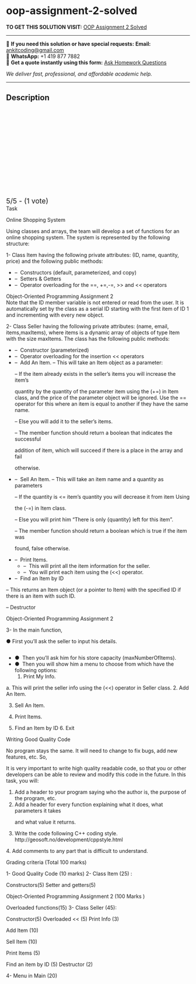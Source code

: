# oop-assignment-2-solved
**TO GET THIS SOLUTION VISIT:** [OOP Assignment 2 Solved](https://www.ankitcodinghub.com/product/oop-assignment-2-solved-2/)


---

📩 **If you need this solution or have special requests:** **Email:** ankitcoding@gmail.com  
📱 **WhatsApp:** +1 419 877 7882  
📄 **Get a quote instantly using this form:** [Ask Homework Questions](https://www.ankitcodinghub.com/services/ask-homework-questions/)

*We deliver fast, professional, and affordable academic help.*

---

<h2>Description</h2>



<div class="kk-star-ratings kksr-auto kksr-align-center kksr-valign-top" data-payload="{&quot;align&quot;:&quot;center&quot;,&quot;id&quot;:&quot;98309&quot;,&quot;slug&quot;:&quot;default&quot;,&quot;valign&quot;:&quot;top&quot;,&quot;ignore&quot;:&quot;&quot;,&quot;reference&quot;:&quot;auto&quot;,&quot;class&quot;:&quot;&quot;,&quot;count&quot;:&quot;1&quot;,&quot;legendonly&quot;:&quot;&quot;,&quot;readonly&quot;:&quot;&quot;,&quot;score&quot;:&quot;5&quot;,&quot;starsonly&quot;:&quot;&quot;,&quot;best&quot;:&quot;5&quot;,&quot;gap&quot;:&quot;4&quot;,&quot;greet&quot;:&quot;Rate this product&quot;,&quot;legend&quot;:&quot;5\/5 - (1 vote)&quot;,&quot;size&quot;:&quot;24&quot;,&quot;title&quot;:&quot;OOP Assignment 2 Solved&quot;,&quot;width&quot;:&quot;138&quot;,&quot;_legend&quot;:&quot;{score}\/{best} - ({count} {votes})&quot;,&quot;font_factor&quot;:&quot;1.25&quot;}">

<div class="kksr-stars">

<div class="kksr-stars-inactive">
            <div class="kksr-star" data-star="1" style="padding-right: 4px">


<div class="kksr-icon" style="width: 24px; height: 24px;"></div>
        </div>
            <div class="kksr-star" data-star="2" style="padding-right: 4px">


<div class="kksr-icon" style="width: 24px; height: 24px;"></div>
        </div>
            <div class="kksr-star" data-star="3" style="padding-right: 4px">


<div class="kksr-icon" style="width: 24px; height: 24px;"></div>
        </div>
            <div class="kksr-star" data-star="4" style="padding-right: 4px">


<div class="kksr-icon" style="width: 24px; height: 24px;"></div>
        </div>
            <div class="kksr-star" data-star="5" style="padding-right: 4px">


<div class="kksr-icon" style="width: 24px; height: 24px;"></div>
        </div>
    </div>

<div class="kksr-stars-active" style="width: 138px;">
            <div class="kksr-star" style="padding-right: 4px">


<div class="kksr-icon" style="width: 24px; height: 24px;"></div>
        </div>
            <div class="kksr-star" style="padding-right: 4px">


<div class="kksr-icon" style="width: 24px; height: 24px;"></div>
        </div>
            <div class="kksr-star" style="padding-right: 4px">


<div class="kksr-icon" style="width: 24px; height: 24px;"></div>
        </div>
            <div class="kksr-star" style="padding-right: 4px">


<div class="kksr-icon" style="width: 24px; height: 24px;"></div>
        </div>
            <div class="kksr-star" style="padding-right: 4px">


<div class="kksr-icon" style="width: 24px; height: 24px;"></div>
        </div>
    </div>
</div>


<div class="kksr-legend" style="font-size: 19.2px;">
            5/5 - (1 vote)    </div>
    </div>
<div class="page" title="Page 1">
<div class="layoutArea">
<div class="column">
Task

Online Shopping System

Using classes and arrays, the team will develop a set of functions for an online shopping system. The system is represented by the following structure:

1- Class Item having the following private attributes: (ID, name, quantity, price) and the following public methods:

<ul>
<li>– &nbsp;Constructors (default, parameterized, and copy)</li>
<li>– &nbsp;Setters &amp; Getters</li>
<li>– &nbsp;Operator overloading for the ==, +=,-=, &gt;&gt; and &lt;&lt; operators</li>
</ul>
</div>
</div>
</div>
<div class="page" title="Page 2">
<div class="layoutArea">
<div class="column">
Object-Oriented Programming Assignment 2

</div>
</div>
<div class="layoutArea">
<div class="column">
Note that the ID member variable is not entered or read from the user. It is automatically set by the class as a serial ID starting with the first item of ID 1 and incrementing with every new object.

2- Class Seller having the following private attributes: (name, email, items,maxItems), where items is a dynamic array of objects of type Item with the size maxItems. The class has the following public methods:

<ul>
<li>– &nbsp;Constructor (parameterized)</li>
<li>– &nbsp;Operator overloading for the insertion &lt;&lt; operators</li>
<li>– &nbsp;Add An Item.
– This will take an Item object as a parameter:

– If the item already exists in the seller’s items you will increase the item’s

quantity by the quantity of the parameter item using the (+=) in Item class, and the price of the parameter object will be ignored. Use the == operator for this where an item is equal to another if they have the same name.

– Else you will add it to the seller’s items.

– The member function should return a boolean that indicates the successful

addition of item, which will succeed if there is a place in the array and fail

otherwise.
</li>
<li>– &nbsp;Sell An Item.
– This will take an item name and a quantity as parameters

– If the quantity is &lt;= item’s quantity you will decrease it from item Using

the (-=) in Item class.

– Else you will print him “There is only {quantity} left for this item”.

– The member function should return a boolean which is true if the item was

found, false otherwise.
</li>
<li>– &nbsp;Print Items.
<ul>
<li>– &nbsp;This will print all the item information for the seller.</li>
<li>– &nbsp;You will print each item using the (&lt;&lt;) operator.</li>
</ul>
</li>
<li>– &nbsp;Find an Item by ID</li>
</ul>
– This returns an Item object (or a pointer to Item) with the specified ID if there is an item with such ID.

– Destructor

</div>
</div>
</div>
<div class="page" title="Page 3">
<div class="layoutArea">
<div class="column">
Object-Oriented Programming Assignment 2

3- In the main function,

● First you’ll ask the seller to input his details.

</div>
</div>
<div class="layoutArea">
<div class="column">
<ul>
<li>● &nbsp;Then you’ll ask him for his store capacity (maxNumberOfItems).</li>
<li>● &nbsp;Then you will show him a menu to choose from which have the following
options:

1. Print My Info.
</li>
</ul>
a. This will print the seller info using the (&lt;&lt;) operator in Seller class. 2. Add An Item.

3. Sell An Item.

4. Print Items.

5. Find an Item by ID 6. Exit

Writing Good Quality Code

No program stays the same. It will need to change to fix bugs, add new features, etc. So,

It is very important to write high quality readable code, so that you or other developers can be able to review and modify this code in the future. In this task, you will:

<ol>
<li>Add a header to your program saying who the author is, the purpose of the
program, etc.
</li>
<li>Add a header for every function explaining what it does, what parameters it
takes

and what value it returns.
</li>
<li>Write the code following C++ coding style.
http://geosoft.no/development/cppstyle.html
</li>
</ol>
4. Add comments to any part that is difficult to understand.

Grading criteria (Total 100 marks)

1- Good Quality Code (10 marks) 2- Class Item (25) :

Constructors(5) Setter and getters(5)

</div>
</div>
</div>
<div class="page" title="Page 4">
<div class="layoutArea">
<div class="column">
Object-Oriented Programming Assignment 2 (100 Marks )

Overloaded functions(15) 3- Class Seller (45):

Constructor(5) Overloaded &lt;&lt; (5) Print Info (3)

Add Item (10)

Sell Item (10)

Print Items (5)

Find an item by ID (5) Destructor (2)

4- Menu in Main (20)

</div>
<div class="column">
&nbsp;

</div>
</div>
</div>
